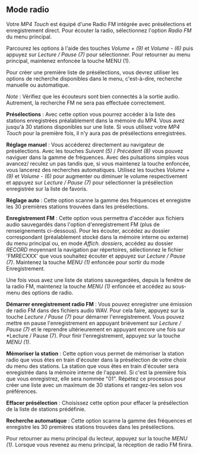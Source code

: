 ## Mode radio

Votre *MP4 Touch* est équipé d'une Radio FM intégrée avec présélections et enregistrement direct. Pour écouter la radio, sélectionnez l'option *Radio FM* du menu principal. 

Parcourez les options à l'aide des touches *Volume + (9)* et *Volume - (6)* puis appuyez sur *Lecture / Pause (7)* pour sélectionner. Pour retourner au menu principal, maintenez enfoncée la touche MENU (1).

Pour créer une première liste de présélections, vous devrez utiliser les options de recherche disponibles dans le menu, c'est-à-dire, recherche manuelle ou automatique.

*Note* : Vérifiez que les écouteurs sont bien connectés à la sortie audio. Autrement, la recherche FM ne sera pas effectuée correctement.

**Présélections** : Avec cette option vous pourrez accéder à la liste des stations enregistrées préalablement dans la mémoire du MP4. Vous avez jusqu'à 30 stations disponibles sur une liste. Si vous utilisez votre *MP4 Touch* pour la première fois, il n'y aura pas de présélections enregistrées. 

**Réglage manuel** : Vous accéderez directement au navigateur de présélections. Avec les touches *Suivant (5)* / *Précédent (8)* vous pouvez naviguer dans la gamme de fréquences. Avec des pulsations simples vous avancez/ reculez un pas tandis que, si vous maintenez la touche enfoncée, vous lancerez des recherches automatiques.  Utilisez les touches *Volume + (9)* et *Volume - (6)* pour augmenter ou diminuer le volume respectivement et appuyez sur *Lecture / Pause (7)* pour sélectionner la présélection enregistrée sur la liste de favoris.

**Réglage auto** : Cette option scanne la gamme des fréquences et enregistre les 30 premières stations trouvées dans les présélections.

**Enregistrement FM** : Cette option vous permettra d'accéder aux fichiers audio sauvegardés dans l'option d'enregistrement FM (plus de renseignements ci-dessous). Pour les écouter, accédez au dossier correspondant (préalablement stocké dans la mémoire interne ou externe) du menu principal ou, en mode *Affich. dossiers*, accédez au dossier *RECORD* moyennant la navigation par répertoires, sélectionnez le fichier 'FMRECXXX' que vous souhaitez écouter et appuyez sur *Lecture / Pause (7)*.
Maintenez la touche *MENU (1)* enfoncée pour sortir du mode Enregistrement.



Une fois vous avez une liste de stations sauvegardées, depuis la fenêtre de la radio FM, maintenez la touche *MENU (1)* enfoncée et accédez au sous-menu des options de radio. 

**Démarrer enregistrement radio FM** : Vous pouvez enregistrer une émission de radio FM dans des fichiers audio WAV. Pour cela faire, appuyez sur la touche *Lecture / Pause (7)* pour démarrer l'enregistrement. Vous pouvez mettre en pause l'enregistrement en appuyant brièvement sur *Lecture / Pause (7)* et le reprendre ultérieurement en appuyant encore une fois sur *Lecture / Pause (7). Pour finir l'enregistrement, appuyez sur la touche *MENU (1)*.

**Mémoriser la station** : Cette option vous permet de mémoriser la station radio que vous êtes en train d'écouter dans la présélection de votre choix du menu des stations. La station que vous êtes en train d'écouter sera enregistrée dans la mémoire interne de l'appareil. Si c'est la première fois que vous enregistrez, elle sera nommée "01". Répétez ce processus pour créer une liste avec un maximum de 30 stations et rangez-les selon vos préférences.


**Effacer présélection** : Choisissez cette option pour effacer la présélection de la liste de stations prédéfinie.

**Recherche automatique** : Cette option scanne la gamme des fréquences et enregistre les
30 premières stations trouvées dans les présélections.

Pour retourner au menu principal du lecteur, appuyez sur la touche *MENU (1)*. Lorsque vous revenez au menu principal, la réception de radio FM finira.
